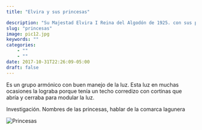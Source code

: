 ```yaml
---
title: "Elvira y sus princesas"

description: "Su Majestad Elvira I Reina del Algodón de 1925. con sus princesas de Torreón, San Pedro, Matamoros, Gómez Palacio y Lerdo Durango. Torreón Coahuila"
slug: "princesas"
image: pic12.jpg
keywords: ""
categories: 
    - ""
    - ""
date: 2017-10-31T22:26:09-05:00
draft: false
---
```


Es un grupo armónico con buen manejo de la luz. Esta luz en muchas ocasiones la lograba porque tenía un techo corredizo con cortinas que abría y cerraba para modular la luz. 

Investigación. Nombres de las princesas, hablar de la comarca lagunera


![Princesas](https://claudiaguerreros.github.io/juliososa/img/pic12.jpg)
